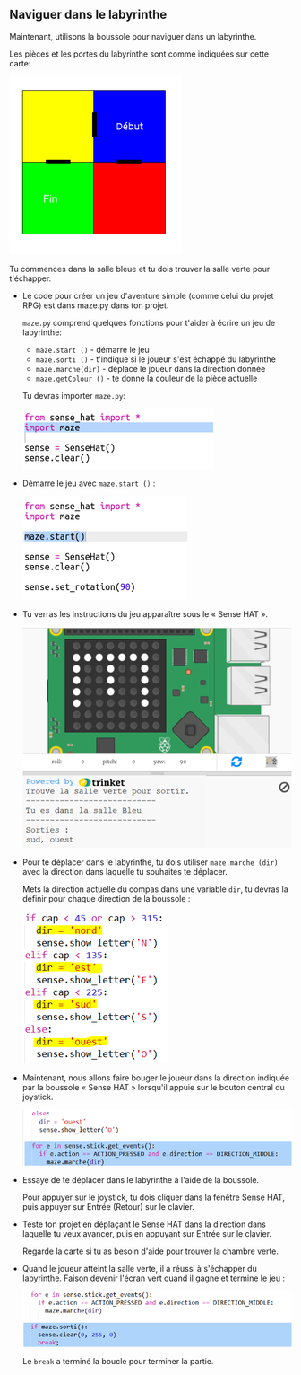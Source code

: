 ## Naviguer dans le labyrinthe

Maintenant, utilisons la boussole pour naviguer dans un labyrinthe.

Les pièces et les portes du labyrinthe sont comme indiquées sur cette carte:

![capture d’écran](images/compass-maze-map.png)

Tu commences dans la salle bleue et tu dois trouver la salle verte pour t'échapper.

+ Le code pour créer un jeu d'aventure simple (comme celui du projet RPG) est dans maze.py dans ton projet.
    
    `maze.py` comprend quelques fonctions pour t'aider à écrire un jeu de labyrinthe:
    
    + `maze.start ()` - démarre le jeu
    + `maze.sorti ()` - t'indique si le joueur s'est échappé du labyrinthe
    + `maze.marche(dir)` - déplace le joueur dans la direction donnée
    + `maze.getColour ()` - te donne la couleur de la pièce actuelle
    
    Tu devras importer `maze.py`:
    
    ![capture d'écran](images/compass-import.png)

+ Démarre le jeu avec `maze.start ()` :
    
    ![capture d'écran](images/compass-start.png)

+ Tu verras les instructions du jeu apparaître sous le « Sense HAT ».
    
    ![capture d'écran](images/compass-start-test.png)

+ Pour te déplacer dans le labyrinthe, tu dois utiliser `maze.marche (dir)` avec la direction dans laquelle tu souhaites te déplacer.
    
    Mets la direction actuelle du compas dans une variable `dir`, tu devras la définir pour chaque direction de la boussole :
    
    ![capture d'écran](images/compass-dir.png)

+ Maintenant, nous allons faire bouger le joueur dans la direction indiquée par la boussole « Sense HAT » lorsqu'il appuie sur le bouton central du joystick.
    
    ![capture d'écran](images/compass-joystick.png)

+ Essaye de te déplacer dans le labyrinthe à l'aide de la boussole.
    
    Pour appuyer sur le joystick, tu dois cliquer dans la fenêtre Sense HAT, puis appuyer sur Entrée (Retour) sur le clavier.

+ Teste ton projet en déplaçant le Sense HAT dans la direction dans laquelle tu veux avancer, puis en appuyant sur Entrée sur le clavier.
    
    Regarde la carte si tu as besoin d'aide pour trouver la chambre verte.

+ Quand le joueur atteint la salle verte, il a réussi à s'échapper du labyrinthe. Faison devenir l'écran vert quand il gagne et termine le jeu :
    
    ![capture d'écran](images/compass-end.png)
    
    Le `break` a terminé la boucle pour terminer la partie.